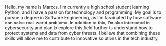Hello, my name is Marcos.
I’m currently a high school student learning Python, and I have a passion for technology and programming.
My goal is to pursue a degree in Software Engineering, as I’m fascinated by how software can solve real-world problems.
In addition to this, I’m also interested in cybersecurity and plan to explore this field further to understand how to protect systems and data from cyber threats.
I believe that combining these skills will allow me to contribute to innovative solutions in the tech industry.
